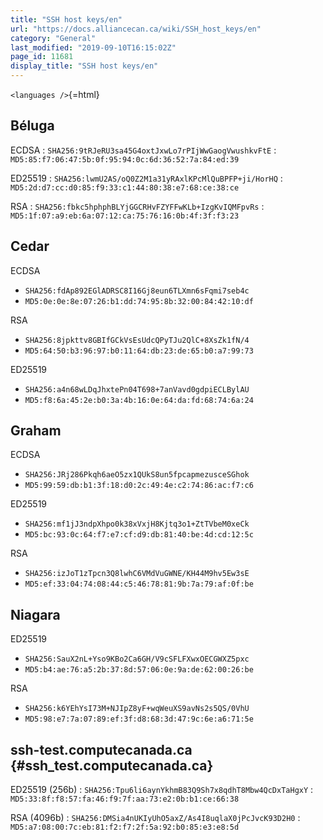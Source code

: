 ```yaml
---
title: "SSH host keys/en"
url: "https://docs.alliancecan.ca/wiki/SSH_host_keys/en"
category: "General"
last_modified: "2019-09-10T16:15:02Z"
page_id: 11681
display_title: "SSH host keys/en"
---
```


`<languages />`{=html}

## Béluga

ECDSA
:   `SHA256:9tRJeRU3sa45G4oxtJxwLo7rPIjWwGaogVwushkvFtE`
:   `MD5:85:f7:06:47:5b:0f:95:94:0c:6d:36:52:7a:84:ed:39`

ED25519
:   `SHA256:lwmU2AS/oQ0Z2M1a31yRAxlKPcMlQuBPFP+ji/HorHQ`
:   `MD5:2d:d7:cc:d0:85:f9:33:c1:44:80:38:e7:68:ce:38:ce`

RSA
:   `SHA256:fbkc5hphphBLYjGGCRHvFZYFFwKLb+IzgKvIQMFpvRs`
:   `MD5:1f:07:a9:eb:6a:07:12:ca:75:76:16:0b:4f:3f:f3:23`

## Cedar

ECDSA

- `SHA256:fdAp892EGlADRSC8I16Gj8eun6TLXmn6sFqmi7seb4c`
- `MD5:0e:0e:8e:07:26:b1:dd:74:95:8b:32:00:84:42:10:df`

RSA

- `SHA256:8jpkttv8GBIfGCkVsEsUdcQPyTJu2QlC+8XsZk1fN/4`
- `MD5:64:50:b3:96:97:b0:11:64:db:23:de:65:b0:a7:99:73`

ED25519

- `SHA256:a4n68wLDqJhxtePn04T698+7anVavd0gdpiECLBylAU`
- `MD5:f8:6a:45:2e:b0:3a:4b:16:0e:64:da:fd:68:74:6a:24`

## Graham

ECDSA

- `SHA256:JRj286Pkqh6aeO5zx1QUkS8un5fpcapmezusceSGhok`
- `MD5:99:59:db:b1:3f:18:d0:2c:49:4e:c2:74:86:ac:f7:c6`

ED25519

- `SHA256:mf1jJ3ndpXhpo0k38xVxjH8Kjtq3o1+ZtTVbeM0xeCk`
- `MD5:bc:93:0c:64:f7:e7:cf:d9:db:81:40:be:4d:cd:12:5c`

RSA

- `SHA256:izJoT1zTpcn3Q8lwhC6VMdVuGWNE/KH44M9hv5Ew3sE`
- `MD5:ef:33:04:74:08:44:c5:46:78:81:9b:7a:79:af:0f:be`

## Niagara

ED25519

- `SHA256:SauX2nL+Yso9KBo2Ca6GH/V9cSFLFXwxOECGWXZ5pxc`
- `MD5:b4:ae:76:a5:2b:37:8d:57:06:0e:9a:de:62:00:26:be`

RSA

- `SHA256:k6YEhYsI73M+NJIpZ8yF+wqWeuXS9avNs2s5QS/0VhU`
- `MD5:98:e7:7a:07:89:ef:3f:d8:68:3d:47:9c:6e:a6:71:5e`

## ssh-test.computecanada.ca {#ssh_test.computecanada.ca}

ED25519 (256b)
:   `SHA256:Tpu6li6aynYkhmB83Q9Sh7x8qdhT8Mbw4QcDxTaHgxY`
:   `MD5:33:8f:f8:57:fa:46:f9:7f:aa:73:e2:0b:b1:ce:66:38`

RSA (4096b)
:   `SHA256:DMSia4nUKIyUhO5axZ/As4I8uqlaX0jPcJvcK93D2H0`
:   `MD5:a7:08:00:7c:eb:81:f2:f7:2f:5a:92:b0:85:e3:e8:5d`
